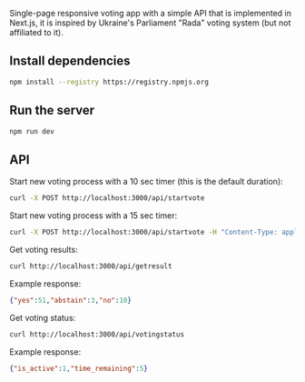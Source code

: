 Single-page responsive voting app with a simple API that is implemented in Next.js, it is inspired by Ukraine's Parliament "Rada" voting system (but not affiliated to it).

## Install dependencies

```bash
npm install --registry https://registry.npmjs.org
```

## Run the server

```bash
npm run dev
```

## API

Start new voting process with a 10 sec timer (this is the default duration):

```bash
curl -X POST http://localhost:3000/api/startvote
```

Start new voting process with a 15 sec timer:

```bash
curl -X POST http://localhost:3000/api/startvote -H "Content-Type: application/json" -d '{"duration": 15}'
```

Get voting results:

```bash
curl http://localhost:3000/api/getresult
```

Example response:

```json
{"yes":51,"abstain":3,"no":10}
```

Get voting status:

```bash
curl http://localhost:3000/api/votingstatus
```

Example response:

```json
{"is_active":1,"time_remaining":5}
```

